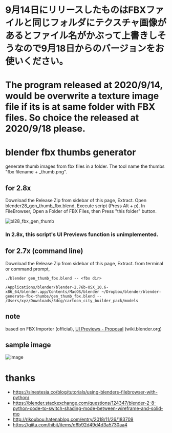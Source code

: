 # 9月14日にリリースしたものはFBXファイルと同じフォルダにテクスチャ画像があるとファイル名がかぶって上書きしそうなので9月18日からのバージョンをお使いください。
# The program released at 2020/9/14, would be overwrite a texture image file if its is at same folder with FBX files. So choice the released at 2020/9/18 please.

# blender fbx thumbs generator
generate thumb images from fbx files in a folder.
The tool name the thumbs "fbx filename + _thumb.png".

## for 2.8x

Download the Release Zip from sidebar of this page, Extract.
Open blender28_gen_thumb_fbx.blend, Execute script (Press Alt + p).
In FileBrowser, Open a Folder of FBX Files, then Press "this folder" button.

![bl28_fbx_gen_thumb](https://user-images.githubusercontent.com/616940/93096805-c9ae3a80-f6df-11ea-97a0-8f1bff5a03b9.gif)

### In 2.8x, this script's UI Previews function is unimplemented.

## for 2.7x (command line)
Download the Release Zip from sidebar of this page, Extract. from terminal or command prompt,
```
./blender gen_thumb_fbx.blend -- <fbx dir>
```

```
/Applications/blender/blender-2.76b-OSX_10.6-x86_64/blender.app/Contents/MacOS/blender ~/Dropbox/blender/blender-generate-fbx-thumbs/gen_thumb_fbx.blend -- /Users/xyz/Downloads/3dcg/cartoon_city_builder_pack/models
```

## note
based on FBX Importer (official), [UI Previews - Proposal](https://wiki.blender.org/index.php/User:Brita/Proposals/UIPreviews) (wiki.blender.org)

## sample image
![image](https://raw.github.com/wiki/sntulix/blender-generate-fbx-thumbs/images/blender-ui-preview-images.png)

# thanks
- https://sinestesia.co/blog/tutorials/using-blenders-filebrowser-with-python/
- https://blender.stackexchange.com/questions/124347/blender-2-8-python-code-to-switch-shading-mode-between-wireframe-and-solid-mo
- http://rikoubou.hatenablog.com/entry/2018/11/26/183709
- https://qiita.com/hibit/items/d6b92d49d4d3a5730aa4
